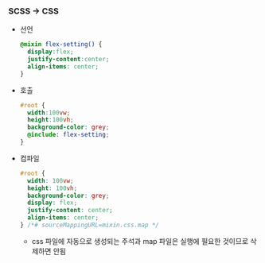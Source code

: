 ### SCSS -> CSS
- 선언
  ```scss
  @mixin flex-setting() {
    display:flex;
    justify-content:center;
    align-items: center;
  }
  ```
- 호출
  ```scss
  #root {
    width:100vw;
    height:100vh;
    background-color: grey;
    @include: flex-setting;
  }
  ```

- 컴파일
  ```css
  #root {
    width: 100vw;
    height: 100vh;
    background-color: grey;
    display: flex;
    justify-content: center;
    align-items: center;
  } /*# sourceMappingURL=mixin.css.map */
  ```
  - css 파일에 자동으로 생성되는 주석과 map 파일은 실행에 필요한 것이므로 삭제하면 안됨